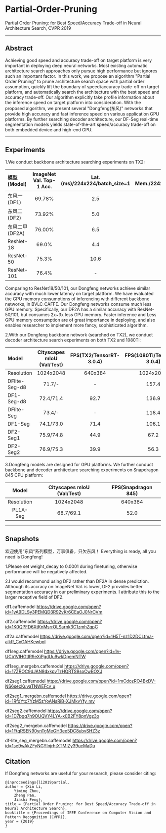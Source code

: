 # Partial-Order-Pruning

Partial Order Pruning: for  Best Speed/Accuracy Trade-off in Neural Architecture Search, CVPR 2019

****

## Abstract
Achieving good speed and accuracy trade-off on target platform is very important in deploying deep neural networks. Most existing automatic architecture search approaches only pursue high performance but ignores such an important factor. In this work, we propose an algorithm "Partial Order Pruning" to prune architecture search space with partial order assumption, quickly lift the boundary of speed/accuracy trade-off on target platform, and automatically search the architecture with the best speed and accuracy trade-off. Our algorithm explicitly take profile information about the inference speed on target platform into consideration. With the proposed algorithm, we present several "Dongfeng(东风)" networks that provide high accuracy and fast inference speed on various application GPU platforms. By further searching decoder architecture, our DF-Seg real-time segmentation models yields state-of-the-art speed/accuracy trade-off on both embedded device and high-end GPU.

***

## Experiments

1.We conduct backbone architecture searching experiments on TX2:

| 	模型(Model)		|	ImageNet Val. Top-1 Acc.	| Lat.(ms)/224x224/batch_size=1| GPU Mem./224x224/batch_size=50 | GPU Mem./1024x1024/batch_size=1 |  FLOPS|
| :---------------- |:-----------------------------:|:------------------:|:-----------:|:----------:|:--------------:|
| 	东风一(DF1)		|			69.78%				|        2.5         |    1863    |    1042     |      746M      |
| 	东风二(DF2)		|			73.92%				|        5.0         |    2867    |    1567     |      1.77G     |
| 	东风二甲(DF2A)	|			76.00%				|        6.5         |    4844    |    2356     |      1.97G     |
|    ResNet-18	    |           69.0%               |        4.4         |    2784    |    1397     |      1.8G      |
|    ResNet-50      |           75.3%               |       10.6         |    9914    |    4488     |      3.8G      |
|    ResNet-101     |           76.4%               |         -          |    14900   |    6813     |      7.6G      |

Comparing to ResNet18/50/101, our Dongfeng networks achieve similar accuracy with much lower latency on target platform.
We have evaluated the GPU memory consumptions of inferencing with different backbone networks, in BVLC_CAFFE.
Our Dongfeng networks consume much less GPU memory. Specifically, our DF2A has a similar accuracy with ResNet-50/101, but consumes 2x~3x less GPU memory.
Faster inference and Less GPU memory consumption are of great importance in deploying, and also enables researcher to implement more fancy, sophisticated algorithm.



2.With our Dongfeng backbone network (searched on TX2), we conduct decoder architecture search experiments on both TX2 and 1080Ti:

|     Model     | Cityscapes mIoU (Val/Test) | FPS(TX2/TensorRT-3.0.4) |FPS(1080Ti/TensorRT-3.0.4)|FPS(1080Ti/TensorRT-3.0.4)| FPS(Titan X/Caffe) |
| :------------ |:--------------------------:|:----------:|:-----------:|:-----------:|:------------------:|
| Resolution    |        1024x2048           |  640x384   |  1024x2048  |  1024x1024  |      1024x2048     |
| DFlite-Seg-d8 |        71.7/-              |     -      |    157.4    |    263.4    |        45.7        |
| DF1-Seg-d8    |        72.4/71.4           |    92.7    |    136.9    |    232.6    |        40.2        |
| DFlite-Seg    |        73.4/-              |     -      |    118.4    |    202.5    |        33.8        |
| DF1-Seg       |        74.1/73.0           |    71.4    |    106.1    |    182.1    |        30.7        | 
| DF2-Seg1      |        75.9/74.8           |    44.9    |    67.2     |      -      |        20.5        |
| DF2-Seg2      |        76.9/75.3           |    39.9    |    56.3     |      -      |        17.7        |


3.Dongfeng models are designed for GPU platforms. We further conduct backbone and decoder architecture searching experiments on Snapdragon 845 CPU platform:

|			 Model	       | Cityscapes mIoU (Val/Test) | FPS(Snapdragon 845) |
|:--------------------------------:|:--------------------------:|:------------------------:|
|        Resolution        |         1024x2048          |       640x384            |
|            PL1A-Seg              |         68.7/69.1          |        52.0              |


***

## Snapshots

欢迎使用“东风”系列模型，万事俱备，只欠东风！
Everything is ready, all you need is Dongfeng!

1.Please set weight_decay to 0.0001 during finetuning, otherwise performance will be negatively affected.

2.I would recommond using DF2 rather than DF2A in dense prediction. Although its accracy on ImageNet Val. is lower, DF2 provides better segmentation accuracy in our preliminary experiments. I attribute this to the larger receptive field of DF2. 

df1.caffemodel
https://drive.google.com/open?id=1yA9DLSy3PEMQD3R92vKr6CEaOJ0NrOVm

df2.caffemodel
https://drive.google.com/open?id=1K0QPFD6XtKnMsrrOLSarnk3C1zmhZqpC

df2a.caffemodel
https://drive.google.com/open?id=1H5T-nz1D2DCLtma-alkR_CxGAHKewbql

df1seg.caffemodel
https://drive.google.com/open?id=1v-UCb1VIHGtIR9eXiPgdUu9wkDpemNTW

df1seg_mergebn.caffemodel
https://drive.google.com/open?id=17ZROC9dJAN8dxkpvTzHQRTS9soCwBOXJ

df2seg1.caffemodel
https://drive.google.com/open?id=1mCdozRO4BxDV-NS6secKuvaTNWEFcv_u

df2seg1_mergebn.caffemodel
https://drive.google.com/open?id=1RfdYtc7YzM5zYoANsRiB-XJMkvYfy_mv

df2seg2.caffemodel
https://drive.google.com/open?id=1D7bgq7h9OUQVY4LYA-x0B2FY8pnVgz3o

df2seg2_mergebn.caffemodel
https://drive.google.com/open?id=1FtqRSEN90ynTgMeGH3ee5DC8ubvSHZ3z

df-lite_seg_mergebn.caffemodel
https://drive.google.com/open?id=1se9wAkZFyNGYInjrhtXTMIZy39ucMaDu


## Citation

If Dongfeng networks are useful for your research, please consider citing:

	@inproceedings{li2019partial,
	author = {Xin Li,
		Yiming Zhou,
		Zheng Pan,
		Jiashi Feng},
	title = {Partial Order Pruning: for Best Speed/Accuracy Trade-off in Neural Architecture Search},
	booktitle = {Proceedings of IEEE Conference on Computer Vision and Pattern Recognition (CVPR)},
	year = {2019}
	}

